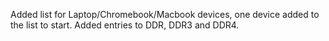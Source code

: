 Added list for Laptop/Chromebook/Macbook devices, one device added to the list to start. Added entries to DDR, DDR3 and DDR4.

